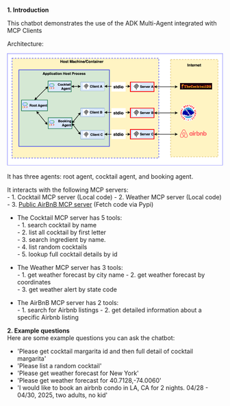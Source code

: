 **1. Introduction**

This chatbot demonstrates the use of the ADK Multi-Agent integrated with MCP Clients

Architecture:

<img src="adk_multiagent.png" alt="adk multiagent architecture" width="1000" />  

It has three agents: root agent, cocktail agent, and booking agent. 

  
It interacts with the following MCP servers:  
          - 1. Cocktail MCP server (Local code) 
          - 2. Weather MCP server  (Local code)  
          - 3. [Public AirBnB MCP server](https://github.com/openbnb-org/mcp-server-airbnb) (Fetch code via Pypi)
          
- The Cocktail MCP server has 5 tools:  
          - 1. search cocktail by name  
          - 2. list all cocktail by first letter   
          - 3. search ingredient by name.   
          - 4. list random cocktails   
          - 5. lookup full cocktail details by id  

- The Weather MCP server has 3 tools:  
          - 1. get weather forecast by city name
          - 2. get weather forecast by coordinates   
          - 3. get weather alert by state code  

- The AirBnB MCP server has 2 tools:  
          - 1. search for Airbnb listings
          - 2. get detailed information about a specific Airbnb listing

**2. Example questions**  
Here are some example questions you can ask the chatbot:  
- 'Please get cocktail margarita id and then full detail of cocktail margarita' 
- 'Please list a random cocktail'
- 'Please get weather forecast for New York'
- 'Please get weather forecast for 40.7128,-74.0060'
- 'I would like to book an airbnb condo in LA, CA for 2 nights. 04/28 - 04/30, 2025, two adults, no kid'  
   
